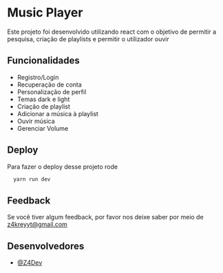 
# Music Player

Este projeto foi desenvolvido utilizando react com o objetivo de permitir a pesquisa, criação de playlists e permitir o utilizador ouvir 




## Funcionalidades

- Registro/Login
- Recuperação de conta
- Personalização de perfil
- Temas dark e light
- Criação de playlist
- Adicionar a música à playlist
- Ouvir música
- Gerenciar Volume


## Deploy

Para fazer o deploy desse projeto rode

```bash
  yarn run dev
```


## Feedback

Se você tiver algum feedback, por favor nos deixe saber por meio de z4kreyyt@gmail.com


## Desenvolvedores

- [@Z4Dev](https://www.github.com/Z4Dev)

